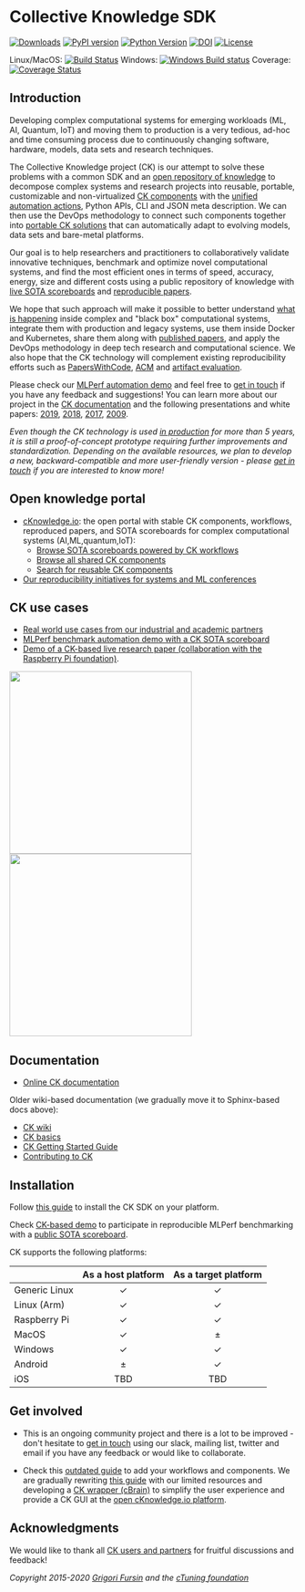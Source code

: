 # Collective Knowledge SDK

[![Downloads](https://pepy.tech/badge/ck)](https://pepy.tech/project/ck)
[![PyPI version](https://badge.fury.io/py/ck.svg)](https://badge.fury.io/py/ck)
[![Python Version](https://img.shields.io/badge/python-2.7%20|%203.4+-blue.svg)](https://pypi.org/project/ck)
[![DOI](https://zenodo.org/badge/DOI/10.5281/zenodo.2556147.svg)](https://doi.org/10.5281/zenodo.2556147)
[![License](https://img.shields.io/badge/License-BSD%203--Clause-blue.svg)](https://opensource.org/licenses/BSD-3-Clause)

Linux/MacOS: [![Build Status](https://travis-ci.org/ctuning/ck.svg?branch=master)](https://travis-ci.org/ctuning/ck)
Windows: [![Windows Build status](https://ci.appveyor.com/api/projects/status/iw2k4eajy54xrvqc?svg=true)](https://ci.appveyor.com/project/gfursin/ck)
Coverage: [![Coverage Status](https://coveralls.io/repos/github/ctuning/ck/badge.svg)](https://coveralls.io/github/ctuning/ck)



## Introduction

Developing complex computational systems for emerging workloads (ML, AI,
Quantum, IoT) and moving them to production is a very tedious, ad-hoc and
time consuming process due to continuously changing software, hardware,
models, data sets and research techniques.

The Collective Knowledge project (CK) is our attempt to solve these problems
with a common SDK and an [open repository of knowledge]( https://cKnowledge.io ) 
to decompose complex systems and research projects into reusable, portable, 
customizable and non-virtualized [CK components]( https://cKnowledge.io/browse )
with the [unified automation actions]( https://cKnowledge.io/actions ), 
Python APIs, CLI and JSON meta description. 
We can then use the DevOps methodology to connect such components together 
into [portable CK solutions](https://cKnowledge.io/solutions) 
that can automatically adapt to evolving models, data sets and bare-metal platforms. 

Our goal is to help researchers and practitioners to collaboratively
validate innovative techniques, benchmark and optimize novel computational
systems, and find the most efficient ones in terms of speed, accuracy,
energy, size and different costs using a public repository of knowledge
with [live SOTA scoreboards]( https://cKnowledge.io/results ) 
and [reproducible papers]( https://cKnowledge.io/reproduced-papers ).

We hope that such approach will make it possible 
to better understand [what is happening]( https://cknowledge.io/solution/demo-obj-detection-coco-tf-cpu-benchmark-linux-portable-workflows/#dependencies ) 
inside complex and "black box" computational systems,
integrate them with production and legacy systems,
use them inside Docker and Kubernetes,
share them along with [published papers](https://cKnowledge.io/events),
and apply the DevOps methodology in deep tech research and computational science.
We also hope that the CK technology will complement existing reproducibility efforts
such as [PapersWithCode](https://paperswithcode.com),
[ACM](https://www.acm.org/publications/policies/artifact-review-badging)
and [artifact evaluation](https://cTuning.org/ae).

Please check our [MLPerf automation demo](https://cKnowledge.io/demo)
and feel free to [get in touch](https://cKnowledge.org/contacts.html) if you have any feedback and suggestions!
You can learn more about our project in the [CK documentation](https://cKnowledge.io/docs) 
and the following presentations and white papers: 
[2019]( https://doi.org/10.5281/zenodo.2556147 ),
[2018]( https://cknowledge.io/c/report/rpi3-crowd-tuning-2017-interactive ),
[2017]( https://www.slideshare.net/GrigoriFursin/enabling-open-and-reproducible-computer-systems-research-the-good-the-bad-and-the-ugly ),
[2009]( https://hal.inria.fr/inria-00436029v2 ).

*Even though the CK technology is used [in production](https://cKnowledge.org/partners.html) for more than 5 years, it is still a proof-of-concept prototype requiring further improvements and standardization. Depending on the available resources, we plan to develop a new, backward-compatible and more user-friendly version - please [get in touch](https://cKnowledge.org/contacts.html) if you are interested to know more!*


## Open knowledge portal

* [cKnowledge.io](https://cKnowledge.io): the open portal with stable CK components, workflows, reproduced papers, and SOTA scoreboards for complex computational systems (AI,ML,quantum,IoT):
  * [Browse SOTA scoreboards powered by CK workflows](https://cKnowledge.io/reproduced-results)
  * [Browse all shared CK components](https://cKnowledge.io/browse)
  * [Search for reusable CK components](https://cKnowledge.io)
* [Our reproducibility initiatives for systems and ML conferences](https://cTuning.org/ae)




## CK use cases

* [Real world use cases from our industrial and academic partners](https://cKnowledge.org/partners.html)
* [MLPerf benchmark automation demo with a CK SOTA scoreboard](https://cKnowledge.io/demo)
* [Demo of a CK-based live research paper (collaboration with the Raspberry Pi foundation)](https://cKnowledge.io/report/rpi3-crowd-tuning-2017-interactive).

[<img src="https://img.youtube.com/vi/DIkZxraTmGM/0.jpg" width="320">](https://www.youtube.com/watch?v=DIkZxraTmGM)
[<img src="https://img.youtube.com/vi/VpedDdia5yY/0.jpg" width="320">](https://www.youtube.com/watch?v=VpedDdia5yY)







## Documentation

* [Online CK documentation](https://cKnowledge.io/docs) 

Older wiki-based documentation (we gradually move it to Sphinx-based docs above):

* [CK wiki](https://github.com/ctuning/ck/wiki)
* [CK basics](https://michel.steuwer.info/About-CK)
* [CK Getting Started Guide](https://github.com/ctuning/ck/wiki/First-steps)
* [Contributing to CK](https://github.com/ctuning/ck/wiki/Adding-new-workflows)



## Installation

Follow [this guide](https://cKnowledge.io/docs/getting-started/ck-installation.html) 
to install the CK SDK on your platform.

Check [CK-based demo](https://cKnowledge.io/demo) to participate in reproducible MLPerf benchmarking
with a [public SOTA scoreboard](https://cknowledge.io/c/result/sota-mlperf-object-detection-v0.5-crowd-benchmarking).

CK supports the following platforms:

|               | As a host platform | As a target platform |
|---------------|:------------------:|:--------------------:|
| Generic Linux | ✓ | ✓ |
| Linux (Arm)   | ✓ | ✓ |
| Raspberry Pi  | ✓ | ✓ |
| MacOS         | ✓ | ± |
| Windows       | ✓ | ✓ |
| Android       | ± | ✓ |
| iOS           | TBD | TBD |




## Get involved

* This is an ongoing community project and there is a lot to be improved - 
  don't hesitate to [get in touch](https://cKnowledge.org/contacts.html)
  using our slack, mailing list, twitter and email
  if you have any feedback or would like to collaborate.

* Check this [outdated guide](https://github.com/ctuning/ck/wiki) to add your workflows and components. 
  We are gradually rewriting [this guide](https://cKnowledge.io/docs) with our limited resources
  and developing a [CK wrapper (cBrain)](https://github.com/cknowledge/cbrain) to simplify
  the user experience and provide a CK GUI at the [open cKnowledge.io platform](https://cKnowledge.io).



## Acknowledgments

We would like to thank all [CK users and partners](https://cKnowledge.org/partners.html) 
for fruitful discussions and feedback!


*Copyright 2015-2020 [Grigori Fursin](https://cKnowledge.io/@gfursin) and the [cTuning foundation](https://cTuning.org)*
